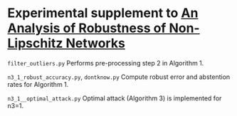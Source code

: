 # Experimental supplement to [An Analysis of Robustness of Non-Lipschitz Networks](https://arxiv.org/abs/2010.06154)


`filter_outliers.py`
	Performs pre-processing step 2 in Algorithm 1.

`n3_1_robust_accuracy.py`, `dontknow.py`
	Compute robust error and abstention rates for Algorithm 1.

`n3_1__optimal_attack.py`
	Optimal attack (Algorithm 3) is implemented for n3=1.
